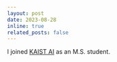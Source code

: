 ```yaml
---
layout: post
date: 2023-08-28
inline: true
related_posts: false
---
```


I joined [KAIST AI](https://gsai.kaist.ac.kr/) as an M.S. student.